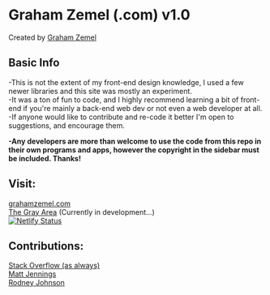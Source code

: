 # Graham Zemel (.com) v1.0
Created by [Graham Zemel](https://github.com/gzemel/)

## Basic Info
-This is not the extent of my front-end design knowledge, I used a few newer libraries and this site was mostly an experiment.  
-It was a ton of fun to code, and I highly recommend learning a bit of front-end if you're mainly a back-end web dev or not even a web developer at all.  
-If anyone would like to contribute and re-code it better I'm open to suggestions, and encourage them.   

**-Any developers are more than welcome to use the code from this repo in their own programs and apps, however the copyright in the sidebar must be included. Thanks!**

## Visit:
[grahamzemel.com](https://grahamzemel.com/)  
[The Gray Area](https://grayarea.grahamzemel.com/) (Currently in development...)  
[![Netlify Status](https://api.netlify.com/api/v1/badges/b2705fa1-e58c-480d-9103-a96a7e63d5b5/deploy-status)](https://app.netlify.com/sites/grahamzemel/deploys)
## Contributions: 
[Stack Overflow (as always)](https://stackoverflow.com/)  
[Matt Jennings](https://github.com/mattjennings/sveltekit-blog-template)  
[Rodney Johnson](https://github.com/rodneylab/svelte-social-icons)  